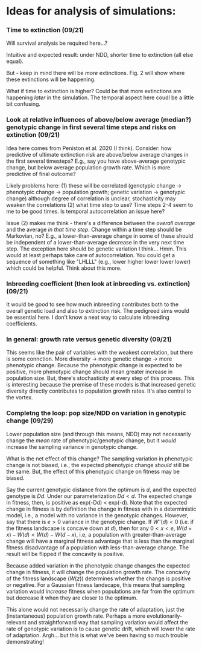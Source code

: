 # Ideas for analysis of simulations:

### Time to extinction (09/21)

Will survival analysis be required here...? 

Intuitive and expected result: under NDD, shorter time to extinction (all else equal).

But - keep in mind there will be *more* extinctions. Fig. 2 will show where these extinctions will be happening. 

What if time to extinction is higher? Could be that more extinctions are happening *later* in the simulation. The temporal aspect here coudl be a little bit confusing.

### Look at relative influences of above/below average (median?) genotypic change in first several time steps and risks on extinction (09/21)

Idea here comes from Peniston et al. 2020 (I think). Consider: how predictive of ultimate extinction risk are above/below average changes in the first several timesteps? E.g., say you have above-average genotypic change, but below average population growth rate. Which is more predictive of final outcome?

Likely problems here: (1) these will be correlated (genotypic change -> phenotypic change -> population growth; genetic variation -> genotypic change) although degree of correlation is unclear, stochasticity may weaken the correlations (2) what time step to use? Time steps 2-4 seem to me to be good times. Is temporal autocorrelation an issue here?

Issue (2) makes me think - there's a difference between the *overall average* and the average *in that time step*. Change within a time step should be Markovian, no? E.g., a lower-than-average change in some of these should be independent of a lower-than-average decrease in the very next time step. The exception here should be genetic variation I think... Hmm. This would at least perhaps take care of autocorrelation. You could get a sequence of something like "LHLLL" (e.g., lower higher lower lower lower) which could be helpful. Think about this more.

### Inbreeding coefficient (then look at inbreeding vs. extinction) (09/21)

It would be good to see how much inbreeding contributes both to the overall genetic load and also to extinction risk. The pedigreed sims would be essential here. I don't know a neat way to calculate inbreeding coefficients.

### In general: growth rate versus genetic diversity (09/21)

This seems like the pair of variables with the weakest correlation, but there is some connction. More diversity -> more genetic change -> more phenotypic change. Because the phenotypic change is expected to be positive, more phenotypic change should mean greater increase in population size. But, there's stochasticity at every step of this process. This is interesting because the premise of these models is that increased genetic diversity directly contributes to population growth rates. It's also central to the vortex.

### Completng the loop: pop size/NDD on variation in genotypic change (09/29)

Lower population size (and through this means, NDD) may not necessarily change the *mean* rate of phenotypic/genotypic change, but it *would* increase the sampling variance in genotypic change.

What is the net effect of this change? The sampling variation in phenotypic change is not biased, i.e., the expected phenotypic change *should* still be the same. But, the effect of this phenotypic change on fitness may be biased.

Say the current genotypic distance from the optimum is $d$, and the expected genotype is $Dd$. Under our parameterization $Dd < d$. The expected change in fitness, then, is positive as exp(-Dd) < exp(-d). Note that the expected change in fitness is by definition the change in fitness with in a deterministic model, i.e., a model with no variance in the genotypic changes. However, say that there is $e > 0$ variance in the genotypic change. If  $W''(d) < 0$ (i.e. if the fitness landscape is concave down at $d$), then for any $0 < x < e$, $W(d+x) - W(d) < W(d) - W(d-x)$, i.e, a population with greater-than-average change will have a marginal fitness advantage that is less than the marginal fitness disadvantage of a population with less-than-average change. The result will be flipped if the concavity is positive.

Because added variation in the phenotypic change changes the expected change in fitness, it will change the population growth rate. The concavity of the fitness landscape ($W(z)$) determines whether the change is positive or negative. For a Gaussian fitness landscape, this means that sampling variation would *increase* fitness when populations are far from the optimum but decrease it when they are closer to the optimum. 

This alone would not necessarily change the rate of adaptation, just the (instantaneous) population growth rate. Perhaps a more evolutionarily-relevant and straightforward way that sampling variation would affect the rate of genotypic variation is to cause genetic drift, which will lower the rate of adaptation. Argh... but this is what we've been having so much trouble demonstrating!


